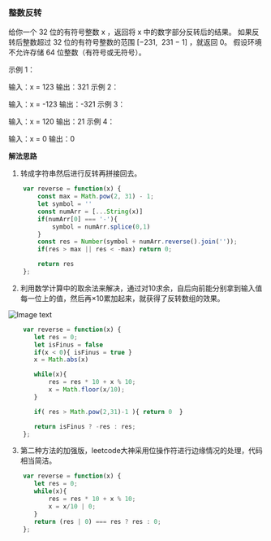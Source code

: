 
### 整数反转
给你一个 32 位的有符号整数 x ，返回将 x 中的数字部分反转后的结果。
如果反转后整数超过 32 位的有符号整数的范围 [−231,  231 − 1] ，就返回 0。
假设环境不允许存储 64 位整数（有符号或无符号）。

示例 1：

输入：x = 123
输出：321
示例 2：

输入：x = -123
输出：-321
示例 3：

输入：x = 120
输出：21
示例 4：

输入：x = 0
输出：0

**解法思路**
1. 转成字符串然后进行反转再拼接回去。
```javaScript
	var reverse = function(x) {
        const max = Math.pow(2, 31) - 1;
        let symbol = ''
        const numArr = [...String(x)]
        if(numArr[0] === '-'){
            symbol = numArr.splice(0,1)
        }     
        const res = Number(symbol + numArr.reverse().join(''));
        if(res > max || res < -max) return 0;

        return res
	};
```
2. 利用数学计算中的取余法来解决，通过对10求余，自后向前能分别拿到输入值每一位上的值，然后再×10累加起来，就获得了反转数组的效果。

![Image text](https://pic.leetcode-cn.com/be35cb60bec9a9ae794abad671e6618abb5664780bc7ee30ca93ca423884a666-1.jpg)
```javaScript
    var reverse = function(x) {
       let res = 0;
       let isFinus = false
       if(x < 0){ isFinus = true }
       x = Math.abs(x)

       while(x){
           res = res * 10 + x % 10;
           x = Math.floor(x/10);
       }

       if( res > Math.pow(2,31)-1 ){ return 0  }

       return isFinus ? -res : res;
    };
```
3. 第二种方法的加强版，leetcode大神采用位操作符进行边缘情况的处理，代码相当简洁。
```javaScript
    var reverse = function(x) {
       let res = 0;
       while(x){
           res = res * 10 + x % 10;
           x = x/10 | 0;
       }
       return (res | 0) === res ? res : 0;
    };
```

